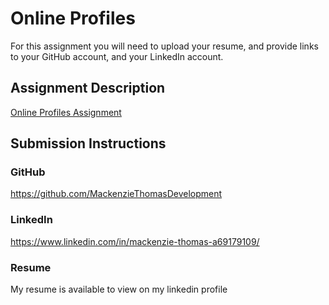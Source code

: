 # Online Profiles
For this assignment you will need to upload your resume, and provide links to your GitHub account, and your LinkedIn account.

## Assignment Description
[Online Profiles Assignment](https://education.launchcode.org/liftoff/assignments/online-profiles/)

## Submission Instructions
 
### GitHub
https://github.com/MackenzieThomasDevelopment
 
### LinkedIn
https://www.linkedin.com/in/mackenzie-thomas-a69179109/

### Resume
My resume is available to view on my linkedin profile 
